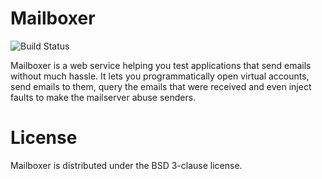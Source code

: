 Mailboxer
=========

![Build Status](https://secure.travis-ci.org/vmalloc/mailboxer.png?branch=master ) 

Mailboxer is a web service helping you test applications that send emails without much hassle. It lets you programmatically open virtual accounts, send emails to them, query the emails that were received and even inject faults to make the mailserver abuse senders.

License
=======

Mailboxer is distributed under the BSD 3-clause license.
